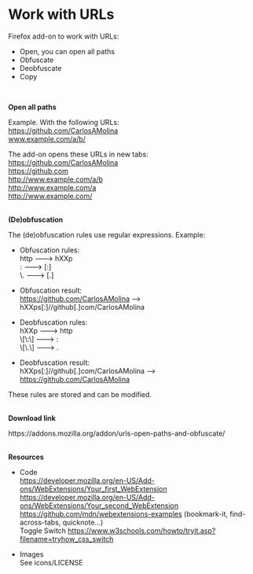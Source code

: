 # Work with URLs

Firefox add-on to work with URLs:
- Open, you can open all paths
- Obfuscate
- Deobfuscate
- Copy
<br/>

**Open all paths**

Example. With the following URLs:  
https://github.com/CarlosAMolina  
www.example.com/a/b/  

The add-on opens these URLs in new tabs:  
https://github.com/CarlosAMolina  
https://github.com  
http://www.example.com/a/b  
http://www.example.com/a  
http://www.example.com/  
<br/>

**(De)obfuscation**

The (de)obfuscation rules use regular expressions. Example:  
- Obfuscation rules:  
http ---> hXXp  
: ---> [:]  
\\. ---> [.]  
- Obfuscation result:  
https://github.com/CarlosAMolina --> hXXps[:]//github[.]com/CarlosAMolina  

- Deobfuscation rules:  
hXXp ---> http  
\\[\\:\\] ---> :  
\\[\\.\\] ---> .  
- Deobfuscation result:  
hXXps[:]//github[.]com/CarlosAMolina --> https://github.com/CarlosAMolina

These rules are stored and can be modified.  
<br/>

**Download link**  
<p>https://addons.mozilla.org/addon/urls-open-paths-and-obfuscate/
<br/>
<br/>

**Resources**
- Code  
https://developer.mozilla.org/en-US/Add-ons/WebExtensions/Your_first_WebExtension  
https://developer.mozilla.org/en-US/Add-ons/WebExtensions/Your_second_WebExtension  
https://github.com/mdn/webextensions-examples (bookmark-it, find-across-tabs, quicknote...)  
Toggle Switch https://www.w3schools.com/howto/tryit.asp?filename=tryhow_css_switch  

- Images  
See icons/LICENSE
